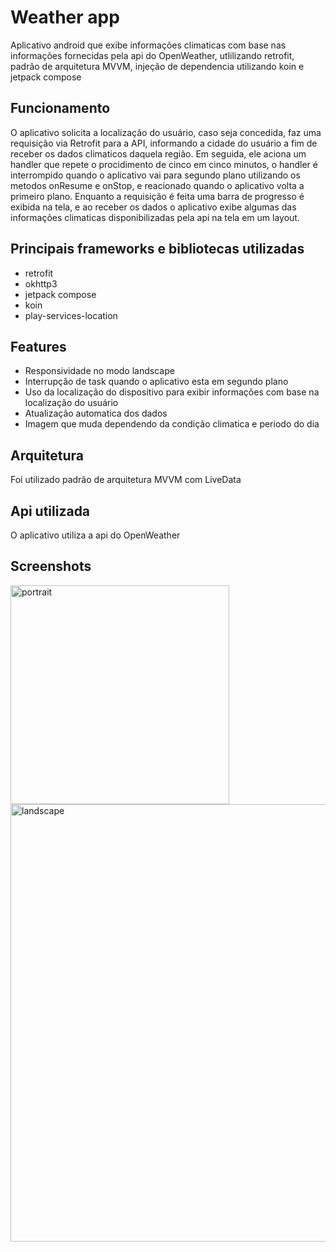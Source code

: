 # Weather app
Aplicativo android que exibe informações climaticas com base nas informações fornecidas pela api do OpenWeather, utlilizando retrofit, padrão de arquitetura MVVM, injeção de dependencia utilizando koin e jetpack compose

## Funcionamento
O aplicativo solicita a localização do usuário, caso seja concedida, faz uma requisição via Retrofit para a API, informando a cidade do usuário a fim de receber os dados climaticos daquela região. Em seguida, ele aciona um handler que repete o procidimento de cinco em cinco minutos, o handler é interrompido quando o aplicativo vai para segundo plano utilizando os metodos onResume e onStop, e reacionado quando o aplicativo volta a primeiro plano. Enquanto a requisição é feita uma barra de progresso é exibida na tela, e ao receber os dados o aplicativo exibe algumas das informações climaticas disponibilizadas pela api na tela em um layout.

## Principais frameworks e bibliotecas utilizadas
- retrofit
- okhttp3
- jetpack compose
- koin
- play-services-location

## Features
- Responsividade no modo landscape
- Interrupção de task quando o aplicativo esta em segundo plano
- Uso da localização do dispositivo para exibir informações com base na localização do usuário
- Atualização automatica dos dados
- Imagem que muda dependendo da condição climatica e periodo do dia

## Arquitetura
Foi utilizado padrão de arquitetura MVVM com LiveData 

## Api utilizada
O aplicativo utiliza a api do OpenWeather

## Screenshots
<img src="https://github.com/JoaoViniciusLima/Weather-App-jetpack-compose-retrofit-koin-mvvm/assets/87715417/8c25e835-49cf-4d4c-85b2-5916dcb3d4c8" alt="portrait" width="350"/>
<img src="https://github.com/JoaoViniciusLima/Weather-App-jetpack-compose-retrofit-koin-mvvm/assets/87715417/8b382dc5-805c-44b3-abbf-b0c03da8c078" alt="landscape" width="700" />





